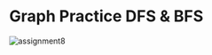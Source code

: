 # Graph Practice DFS & BFS
![assignment8](https://github.com/romians/assignment8/assets/129321542/8db7419a-a83c-4201-b452-56c9796a4e8b)
